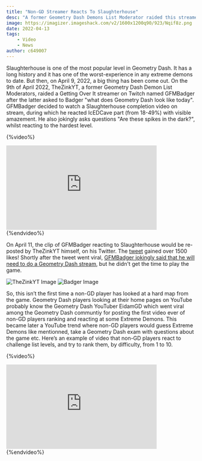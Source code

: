 ```yaml
---
title: "Non-GD Streamer Reacts To Slaughterhouse"
desc: "A former Geometry Dash Demons List Moderator raided this streamer and."
image: https://imagizer.imageshack.com/v2/1600x1200q90/923/Nqif8z.png
date: 2022-04-13
tags:
    - Video
    - News
author: c649007
---
```


Slaughterhouse is one of the most popular level in Geometry Dash. It has a long history and it has one of the worst-experience in any extreme demons to date.
But then, on April 9, 2022, a big thing has been come out.
On the 9th of April 2022, TheZinkYT, a former Geometry Dash Demon List Moderators, raided a Getting Over It streamer on Twitch named GFMBadger after the latter asked to Badger "what does Geometry Dash look like today". GFMBadger decided to watch a Slaughterhouse completion video on stream, during which he reacted IcEDCave part (from 18-49%) with visible amazement. He also jokingly asks questions "Are these spikes in the dark?", whilst reacting to the hardest level.

{%video%}
<iframe width="400" height="225" src="https://www.youtube.com/watch?v=RZysKeM5M0c" title="YouTube video player" frameborder="0" allow="accelerometer; autoplay; clipboard-write; encrypted-media; gyroscope; picture-in-picture" allowfullscreen></iframe>
{%endvideo%}

On April 11, the clip of GFMBadger reacting to Slaughterhouse would be re-posted by TheZinkYT himself, on his Twitter. The [tweet](https://imagizer.imageshack.com/img923/2161/iKrBmH.png) gained over 1500 likes!
Shortly after the tweet went viral, [GFMBadger jokingly said that he will need to do a Geometry Dash stream](https://imagizer.imageshack.com/img924/5545/T24e4H.png), but he didn't get the time to play the game.

![TheZinkYT Image](https://imagizer.imageshack.com/img923/2161/iKrBmH.png)
![Badger Image](https://imagizer.imageshack.com/img924/5545/T24e4H.png)

So, this isn’t the first time a non-GD player has looked at a hard map from the game.
Geometry Dash players looking at their home pages on YouTube probably know the Geometry Dash YouTuber EidamGD which went viral among the Geometry Dash communtiy for posting the first video ever of non-GD players ranking and reacting at some Extreme Demons. This became later a YouTube trend where non-GD players would guess Extreme Demons like mentionned, take a Geometry Dash exam with questions about the game etc. Here’s an example of video that non-GD players react to challenge list levels, and try to rank them, by difficulty, from 1 to 10.

{%video%}
<iframe width="400" height="225" src="https://www.youtube.com/embed/hGbO_E-sqIc" title="YouTube video player" frameborder="0" allow="accelerometer; autoplay; clipboard-write; encrypted-media; gyroscope; picture-in-picture" allowfullscreen></iframe>
{%endvideo%}
